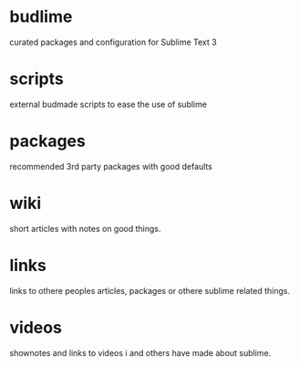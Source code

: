 # budlime
curated packages and configuration for Sublime Text 3

# scripts
external budmade scripts to ease the use of sublime

# packages
recommended 3rd party packages with good defaults

# wiki
short articles with notes on good things.

# links
links to othere peoples articles, packages or othere sublime related things.

# videos
shownotes and links to videos i and others have made about sublime.
